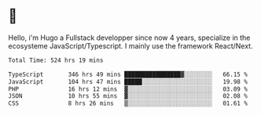 # 👋 

Hello, i'm Hugo a Fullstack developper since now 4 years, specialize in the ecosysteme JavaScript/Typescript. I mainly use the framework React/Next.

<!--START_SECTION:waka-->

```txt
Total Time: 524 hrs 19 mins

TypeScript       346 hrs 49 mins ████████████████▓░░░░░░░░   66.15 %
JavaScript       104 hrs 47 mins █████░░░░░░░░░░░░░░░░░░░░   19.98 %
PHP              16 hrs 12 mins  ▓░░░░░░░░░░░░░░░░░░░░░░░░   03.09 %
JSON             10 hrs 55 mins  ▓░░░░░░░░░░░░░░░░░░░░░░░░   02.08 %
CSS              8 hrs 26 mins   ▒░░░░░░░░░░░░░░░░░░░░░░░░   01.61 %
```

<!--END_SECTION:waka-->
